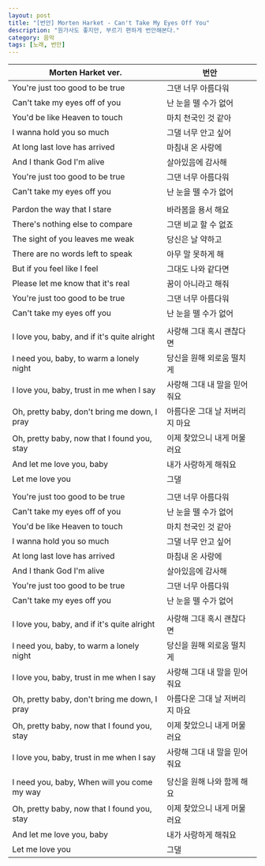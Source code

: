 ```yaml
---
layout: post
title: "[번안] Morten Harket - Can't Take My Eyes Off You"
description: "원가사도 좋지만, 부르기 편하게 번안해본다."
category: 음악
tags: [노래, 번안]
---
```


Morten Harket ver.                           | 번안
---------------------------------------------|---------------------------------
You're just too good to be true              | 그댄 너무 아름다워
Can't take my eyes off of you                | 난 눈을 뗄 수가 없어
You'd be like Heaven to touch                | 마치 천국인 것 같아
I wanna hold you so much                     | 그댈 너무 안고 싶어
At long last love has arrived                | 마침내 온 사랑에
And I thank God I'm alive                    | 살아있음에 감사해
You're just too good to be true              | 그댄 너무 아름다워
Can't take my eyes off you                   | 난 눈을 뗄 수가 없어
                                             |
Pardon the way that I stare                  | 바라봄을 용서 해요
There's nothing else to compare              | 그댄 비교 할 수 없죠
The sight of you leaves me weak              | 당신은 날 약하고
There are no words left to speak             | 아무 말 못하게 해
But if you feel like I feel                  | 그대도 나와 같다면
Please let me know that it's real            | 꿈이 아니라고 해줘
You're just too good to be true              | 그댄 너무 아름다워
Can't take my eyes off you                   | 난 눈을 뗄 수가 없어
                                             |
I love you, baby, and if it's quite alright  | 사랑해 그대 혹시 괜찮다면
I need you, baby, to warm a lonely night     | 당신을 원해 외로움 떨치게
I love you, baby, trust in me when I say     | 사랑해 그대 내 말을 믿어줘요
Oh, pretty baby, don't bring me down, I pray | 아름다운 그대 날 저버리지 마요
Oh, pretty baby, now that I found you, stay  | 이제 찾았으니 내게 머물러요
And let me love you, baby                    | 내가 사랑하게 해줘요
Let me love you                              | 그댈
                                             |
You're just too good to be true              | 그댄 너무 아름다워
Can't take my eyes off of you                | 난 눈을 뗄 수가 없어
You'd be like Heaven to touch                | 마치 천국인 것 같아
I wanna hold you so much                     | 그댈 너무 안고 싶어
At long last love has arrived                | 마침내 온 사랑에
And I thank God I'm alive                    | 살아있음에 감사해
You're just too good to be true              | 그댄 너무 아름다워
Can't take my eyes off you                   | 난 눈을 뗄 수가 없어
                                             |
I love you, baby, and if it's quite alright  | 사랑해 그대 혹시 괜찮다면
I need you, baby, to warm a lonely night     | 당신을 원해 외로움 떨치게
I love you, baby, trust in me when I say     | 사랑해 그대 내 말을 믿어줘요
Oh, pretty baby, don't bring me down, I pray | 아름다운 그대 날 저버리지 마요
Oh, pretty baby, now that I found you, stay  | 이제 찾았으니 내게 머물러요
I love you, baby, trust in me when I say     | 사랑해 그대 내 말을 믿어줘요
                                             |
I need you, baby, When will you come my way  | 당신을 원해 나와 함께 해요
Oh, pretty baby, now that I found you, stay  | 이제 찾았으니 내게 머물러요
And let me love you, baby                    | 내가 사랑하게 해줘요
Let me love you                              | 그댈
